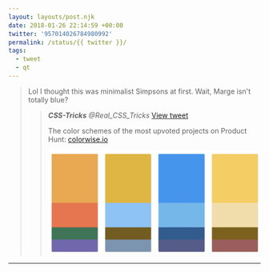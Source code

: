 ```yaml
---
layout: layouts/post.njk
date: 2018-01-26 22:14:59 +00:00
twitter: '957014026784980992'
permalink: /status/{{ twitter }}/
tags: 
  - tweet
  - qt
---
```


> Lol I thought this was minimalist Simpsons at first. Wait, Marge isn't totally blue? 
> 
> > <cite>**CSS-Tricks** @Real_CSS_Tricks</cite> [View tweet](https://twitter.com/Real_CSS_Tricks/status/957010266843156482)
> > 
> > The color schemes of the most upvoted projects on Product Hunt: [colorwise.io](https://colorwise.io)
> > 
> > ![](/img/_qt/DUb45zPUQAEoHwb.jpg)

---
